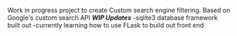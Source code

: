Work in progress project to create Custom search engine filtering. Based on Google's custom search API
***WIP Updates***
-sqlite3 database framework built out 
-currently learning how to use FLask to build out front end
